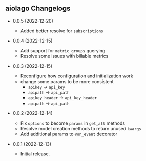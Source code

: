 ## aiolago Changelogs

- 0.0.5 (2022-12-20)
  - Added better resolve for `subscriptions`

- 0.0.4 (2022-12-15)
  - Add support for `metric_groups` querying
  - Resolve some issues with billable metrics

- 0.0.3 (2022-12-15)
  - Reconfigure how configuration and initialization work
  - change some params to be more consistent
    - `apikey` -> `api_key`
    - `apipath` -> `api_path`
    - `apikey_header` -> `api_key_header`
    - `apipath` -> `api_path`


- 0.0.2 (2022-12-14)
  - Fix `options` to become `params` in `get_all` methods
  - Resolve model creation methods to return unused `kwargs`
  - Add additional params to `@on_event` decorator  

- 0.0.1 (2022-12-13)
    - Initial release.